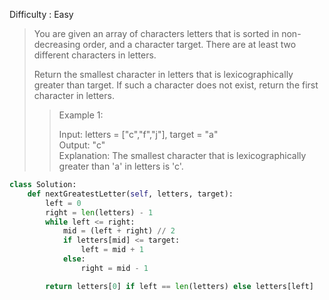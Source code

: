 Difficulty : Easy 

>You are given an array of characters letters that is sorted in non-decreasing order, and a character target. There are at least two different characters in letters.
>
>Return the smallest character in letters that is lexicographically greater than target. If such a character does not exist, return the first character in letters.
>
>>Example 1:  
>>  
>>Input: letters = ["c","f","j"], target = "a"  
>>Output: "c"  
>>Explanation: The smallest character that is lexicographically greater than 'a' in letters is 'c'.   

```python
class Solution:
    def nextGreatestLetter(self, letters, target):
        left = 0
        right = len(letters) - 1
        while left <= right:
            mid = (left + right) // 2
            if letters[mid] <= target:
                left = mid + 1
            else:
                right = mid - 1

        return letters[0] if left == len(letters) else letters[left]
```        
